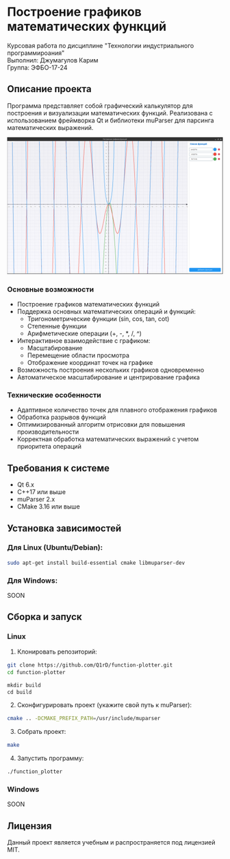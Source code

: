 # Построение графиков математических функций

Курсовая работа по дисциплине "Технологии индустриального программироания"  
Выполнил: Джумагулов Карим  
Группа: ЭФБО-17-24  

## Описание проекта

Программа представляет собой графический калькулятор для построения и визуализации математических функций. Реализована с использованием фреймворка Qt и библиотеки muParser для парсинга математических выражений.

![Иллюстрация к проекту](https://raw.githubusercontent.com/Q1rD/function-plotter/main/img/image.png)

### Основные возможности

- Построение графиков математических функций
- Поддержка основных математических операций и функций:
  - Тригонометрические функции (sin, cos, tan, cot)
  - Степенные функции
  - Арифметические операции (+, -, *, /, ^)
- Интерактивное взаимодействие с графиком:
  - Масштабирование
  - Перемещение области просмотра
  - Отображение координат точек на графике
- Возможность построения нескольких графиков одновременно
- Автоматическое масштабирование и центрирование графика

### Технические особенности

- Адаптивное количество точек для плавного отображения графиков
- Обработка разрывов функций
- Оптимизированный алгоритм отрисовки для повышения производительности
- Корректная обработка математических выражений с учетом приоритета операций

## Требования к системе

- Qt 6.x
- C++17 или выше
- muParser 2.x
- CMake 3.16 или выше

## Установка зависимостей

### Для Linux (Ubuntu/Debian):
```bash
sudo apt-get install build-essential cmake libmuparser-dev
```

### Для Windows:
SOON

## Сборка и запуск

### Linux
1. Клонировать репозиторий:
```bash
git clone https://github.com/Q1rD/function-plotter.git
cd function-plotter
```

```
mkdir build
cd build
```

2. Сконфигурировать проект (укажите свой путь к muParser):
```bash
cmake .. -DCMAKE_PREFIX_PATH=/usr/include/muparser
```

3. Собрать проект:
```bash
make
```

4. Запустить программу:
```bash
./function_plotter
```

### Windows
SOON

## Лицензия

Данный проект является учебным и распространяется под лицензией MIT.
